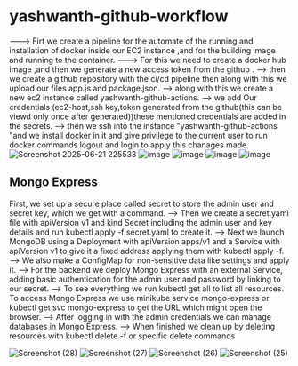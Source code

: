 # yashwanth-github-workflow
---> Firt  we create a pipeline for the automate of the running and installation of docker inside our EC2 instance ,and for the building image and running to the container.
---> For this we need to create a docker hub image ,and then we generate a new access token from the github .
--> then we create a github repository with the ci/cd pipeline  then along with this we upload our files app.js  and package.json.
--> along with this we create a new ec2 instance called yashwanth-github-actions.
--> we add Our credentials (ec2-host,ssh key,token generated from the github(this can be viewd only once after generated))these mentioned credentials are added in the secrets.
--> then we ssh into the instance "yashwanth-github-actions "and we install docker in it and give privilege to the current user to run docker commands logout and login to apply this chanages made.
![Screenshot 2025-06-21 225533](https://github.com/user-attachments/assets/48e9e495-1d41-493d-a11b-b05dc45ea78b)
![image](https://github.com/user-attachments/assets/69538f34-7925-43c5-a508-6f62f0b626a4)
![image](https://github.com/user-attachments/assets/bfd617f1-ee55-41b0-8573-cae1669e9820)
![image](https://github.com/user-attachments/assets/7656bc8b-fd58-4fed-9f96-9918bb3e6edb)
 ![image](https://github.com/user-attachments/assets/0c6b6f56-3873-408c-a10d-580aa2fde125)


 ## Mongo Express 

First, we set up a secure place called secret to store the admin user and secret key, which we get with a command.
--> Then we create a secret.yaml file with apiVersion v1 and kind Secret including the admin user and key details and run kubectl apply -f secret.yaml to create it.
--> Next we launch MongoDB using a Deployment with apiVersion apps/v1 and a Service with apiVersion v1 to give it a fixed address applying them with kubectl apply -f.
--> We also make a ConfigMap for non-sensitive data like settings and apply it.
--> For the backend we deploy Mongo Express with an external Service, adding basic authentication for the admin user and password by linking to our secret.
--> To see everything we run kubectl get all to list all resources. To access Mongo Express we use minikube service mongo-express or kubectl get svc mongo-express to get the URL which might open the browser. 
--> After logging in with the admin credentials we can manage databases in Mongo Express. 
--> When finished we clean up by deleting resources with kubectl delete -f or specific delete commands

![Screenshot (28)](https://github.com/user-attachments/assets/68934774-52c3-4a71-a412-f0658cd26f5e)
![Screenshot (27)](https://github.com/user-attachments/assets/bd10ed57-1f75-4e20-a3fe-e74264ac3f2a)
![Screenshot (26)](https://github.com/user-attachments/assets/4bbf49e3-7213-4941-a0e5-d24f7ec7d3b2)
![Screenshot (25)](https://github.com/user-attachments/assets/cc6756df-50ad-4e5b-ae62-7d69b4fddf40)
